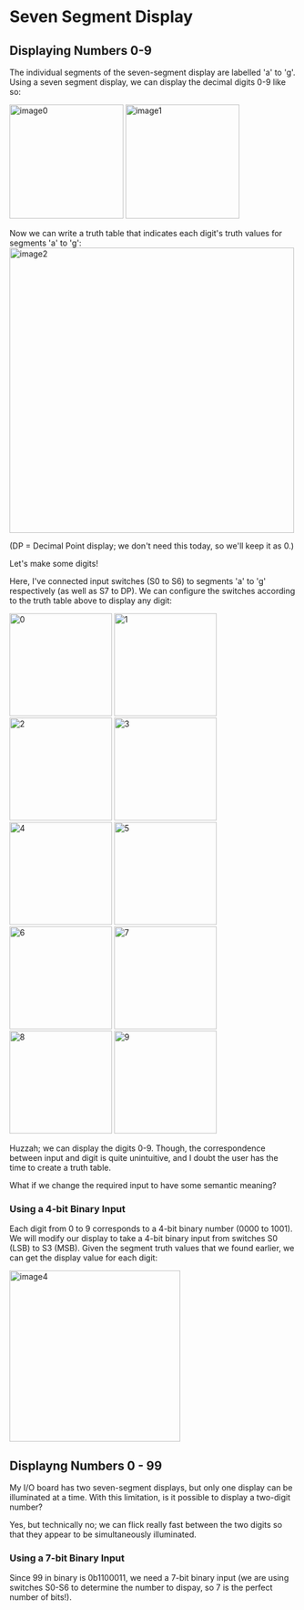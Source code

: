 # Seven Segment Display

## Displaying Numbers 0-9

The individual segments of the seven-segment display are labelled 'a' to 'g'. Using a seven segment display, we can display the decimal digits 0-9 like so:

<img height="200" alt="image0" src="https://github.com/user-attachments/assets/1f0a866b-85b8-4f42-8091-5361f09630cb"/>
<img height="200" alt="image1" src="https://github.com/user-attachments/assets/c3ccc150-4fce-4d7a-bfbd-c03f84a2f4a7" />


Now we can write a truth table that indicates each digit's truth values for segments 'a' to 'g':
<img width="500" alt="image2" src="https://github.com/user-attachments/assets/98852c33-7981-433a-924c-b1ebf9d7aa72" />

(DP = Decimal Point display; we don't need this today, so we'll keep it as 0.)

Let's make some digits!

Here, I've connected input switches (S0 to S6) to segments 'a' to 'g' respectively (as well as S7 to DP). We can configure the switches according to the truth table above to display any digit:

<img width="180" alt="0" src="https://github.com/user-attachments/assets/78065385-211c-47cf-b68f-778a7f9795f1"/>
<img width="180" alt="1" src="https://github.com/user-attachments/assets/343809f9-c43b-42f5-8770-4f5fb3bae021"/>
<img width="180" alt="2" src="https://github.com/user-attachments/assets/c970329c-9e63-422b-876b-8e60d9aa7b51"/>
<img width="180" alt="3" src="https://github.com/user-attachments/assets/823acfbe-e965-4d33-b842-6b6ccb148f95"/>
<img width="180" alt="4" src="https://github.com/user-attachments/assets/ec9a5012-d362-4a18-beaa-ff741f7435ca"/>

<img width="180" alt="5" src="https://github.com/user-attachments/assets/b72ad0e5-7b9a-4279-aa3a-ee8400548f3a"/>
<img width="180" alt="6" src="https://github.com/user-attachments/assets/475fac8d-d27a-4023-a3b2-0600fda64f8c"/>
<img width="180" alt="7" src="https://github.com/user-attachments/assets/b19e998d-d971-4640-b63c-4ed90cef8da9"/>
<img width="180" alt="8" src="https://github.com/user-attachments/assets/84645e3c-38b6-4006-8937-046d37dacaa4"/>
<img width="180" alt="9" src="https://github.com/user-attachments/assets/1877ff79-e8c4-4133-b8db-b29729bf88aa"/>

Huzzah; we can display the digits 0-9. Though, the correspondence between input and digit is quite unintuitive, and I doubt the user has the time to create a truth table.

What if we change the required input to have some semantic meaning? 

### Using a 4-bit Binary Input

Each digit from 0 to 9 corresponds to a 4-bit binary number (0000 to 1001). We will modify our display to take a 4-bit binary input from switches S0 (LSB) to S3 (MSB). Given the segment truth values that we found earlier, we can get the display value for each digit:

<img height="300" alt="image4" src="https://github.com/user-attachments/assets/cd005e23-833f-4bd8-965c-9454e1ac107f" />



## Displayng Numbers 0 - 99

My I/O board has two seven-segment displays, but only one display can be illuminated at a time. With this limitation, is it possible to display a two-digit number?

Yes, but technically no; we can flick really fast between the two digits so that they appear to be simultaneously illuminated. 

### Using a 7-bit Binary Input

Since 99 in binary is 0b1100011, we need a 7-bit binary input (we are using switches S0-S6 to determine the number to dispay, so 7 is the perfect number of bits!).
